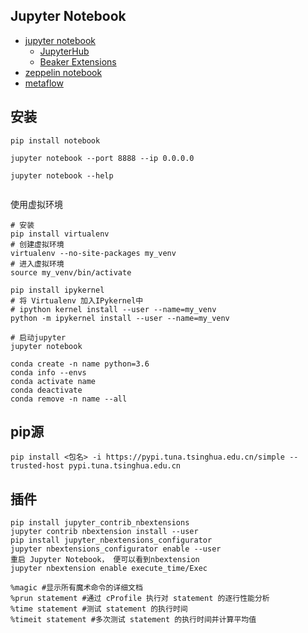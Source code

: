 Jupyter Notebook
----------

* [jupyter notebook](https://jupyter.org/)
  * [JupyterHub](https://github.com/jupyterhub/jupyterhub)
  * [Beaker Extensions](https://github.com/twosigma/beakerx)
* [zeppelin notebook](https://zeppelin.apache.org/)
* [metaflow](https://github.com/Netflix/metaflow)

## 安装
```shell
pip install notebook

jupyter notebook --port 8888 --ip 0.0.0.0

jupyter notebook --help


```

使用虚拟环境
```shell
# 安装
pip install virtualenv
# 创建虚拟环境
virtualenv --no-site-packages my_venv
# 进入虚拟环境
source my_venv/bin/activate

pip install ipykernel
# 将 Virtualenv 加入IPykernel中
# ipython kernel install --user --name=my_venv
python -m ipykernel install --user --name=my_venv

# 启动jupyter
jupyter notebook

```

```SHELL
conda create -n name python=3.6
conda info --envs
conda activate name
conda deactivate
conda remove -n name --all
```

## pip源
```shell
pip install <包名> -i https://pypi.tuna.tsinghua.edu.cn/simple --trusted-host pypi.tuna.tsinghua.edu.cn
```

## 插件
```
pip install jupyter_contrib_nbextensions
jupyter contrib nbextension install --user
pip install jupyter_nbextensions_configurator
jupyter nbextensions_configurator enable --user
重启 Jupyter Notebook， 便可以看到nbextension
jupyter nbextension enable execute_time/Exec
```

```
%magic #显示所有魔术命令的详细文档
%prun statement #通过 cProfile 执行对 statement 的逐行性能分析
%time statement #测试 statement 的执行时间
%timeit statement #多次测试 statement 的执行时间并计算平均值
```
